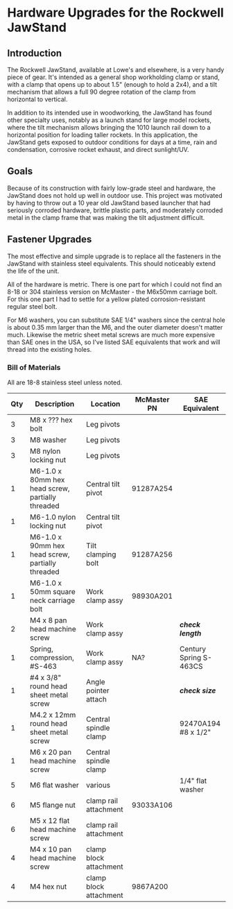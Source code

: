 # Hardware Upgrades for the Rockwell JawStand

## Introduction

The Rockwell JawStand, available at Lowe's and elsewhere, is a very handy piece of gear.
It's intended as a general shop workholding clamp or stand, with a clamp that opens up to about 1.5" (enough to hold a 2x4), and a tilt mechanism that allows a full 90 degree rotation of the clamp from horizontal to vertical.

In addition to its intended use in woodworking, the JawStand has found other specialty uses, notably as a launch stand for large model rockets, where the tilt mechanism allows bringing the 1010 launch rail down to a horizontal position for loading taller rockets.  In this application, the JawStand gets exposed to outdoor conditions for days at a time, rain and condensation, corrosive rocket exhaust, and direct sunlight/UV.

## Goals

Because of its construction with fairly low-grade steel and hardware, the JawStand does not hold up well in outdoor use.  This project was motivated by having to throw out a 10 year old JawStand based launcher that had seriously corroded hardware, brittle plastic parts, and moderately corroded metal in the clamp frame that was making the tilt adjustment difficult.

## Fastener Upgrades

The most effective and simple upgrade is to replace all the fasteners in the JawStand with stainless steel equivalents.  This should noticeably extend the life of the unit.

All of the hardware is metric.  There is one part for which I could not find an 8-18 or 304 stainless version on McMaster - the M6x50mm carriage bolt.  For this one part I had to settle for a yellow plated corrosion-resistant regular steel bolt.

For M6 washers, you can substitute SAE 1/4" washers since the central hole is about 0.35 mm larger than the M6, and the outer diameter doesn't matter much.  Likewise the metric sheet metal screws are much more expensive than SAE ones in the USA, so I've listed SAE equivalents that work and will thread into the existing holes.

### Bill of Materials

All are 18-8 stainless steel unless noted.

| Qty | Description                                      | Location              | McMaster PN | SAE Equivalent
| --- | ---                                              | ---                   | ---         | ---
|  3  | M8 x ??? hex bolt                                | Leg pivots            |
|  3  | M8 washer                                        | Leg pivots            |
|  3  | M8 nylon locking nut                             | Leg pivots            |
|  1  | M6-1.0 x 80mm hex head screw, partially threaded | Central tilt pivot    | 91287A254   |
|  1  | M6-1.0 nylon locking nut                         | Central tilt pivot    | 
|  1  | M6-1.0 x 90mm hex head screw, partially threaded | Tilt clamping bolt    | 91287A256   | 
|  1  | M6-1.0 x 50mm square neck carriage bolt          | Work clamp assy       | 98930A201   |
|  2  | M4 x 8 pan head machine screw                    | Work clamp assy       |             | ***check length***
|  1  | Spring, compression, #S-463                      | Work clamp assy       | NA?         | Century Spring S-463CS
|  1  | #4 x 3/8" round head sheet metal screw           | Angle pointer attach  |             | ***check size***
|  1  | M4.2 x 12mm round head sheet metal screw         | Central spindle clamp |             | 92470A194 #8 x 1/2"
|  1  | M6 x 20 pan head machine screw                   | Central spindle clamp |
|  5  | M6 flat washer                                   | various               |             | 1/4" flat washer
|  6  | M5 flange nut                                    | clamp rail attachment | 93033A106
|  6  | M5 x 12 flat head machine screw                  | clamp rail attachment |
|  4  | M4 x 10 pan head machine screw                   | clamp block attachment|
|  4  | M4 hex nut                                       | clamp block attachment| 9867A200